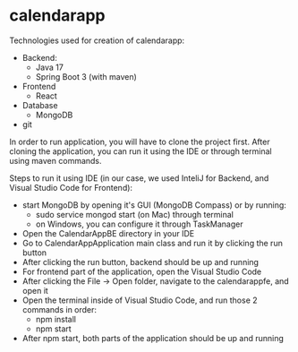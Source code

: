 # calendarapp
Technologies used for creation of calendarapp:
- Backend:
  - Java 17
  - Spring Boot 3 (with maven)
- Frontend
  - React
- Database
  - MongoDB
- git

In order to run application, you will have to clone the project first. After cloning the application, you can run it using the IDE or through terminal using maven commands.

Steps to run it using IDE (in our case, we used InteliJ for Backend, and Visual Studio Code for Frontend):
- start MongoDB by opening it's GUI (MongoDB Compass) or by running: 
    - sudo service mongod start (on Mac) through terminal
    - on Windows, you can configure it through TaskManager
- Open the CalendarAppBE directory in your IDE
- Go to CalendarAppApplication main class and run it by clicking the run button
- After clicking the run button, backend should be up and running
- For frontend part of the application, open the Visual Studio Code
- After clicking the File -> Open folder, navigate to the calendarappfe, and open it
- Open the terminal inside of Visual Studio Code, and run those 2 commands in order: 
  - npm install
  - npm start
- After npm start, both parts of the application should be up and running
